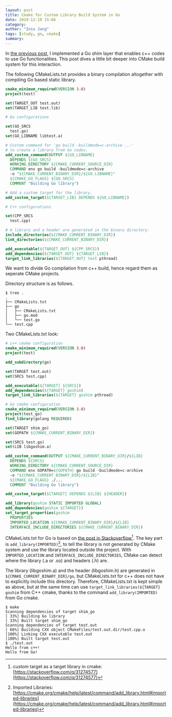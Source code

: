 ```yaml
---
layout: post
title: Cmake for Custom Library Build System in Go
date: 2019-12-10 15:04
category: 
author: "Insu Jang"
tags: [study, go, cmake]
summary: 
---
```


In [the previous post](/2019-11-28/implementing-kubernetes-cpp-client-library/), I implemented a Go shim layer that enables c++ codes to use Go functionalities.
This post dives a little bit deeper into CMake build system for this interaction.

The following CMakeLists.txt provides a binary compilation altogether with compiling Go based static library.

```cmake
cmake_minimum_required(VERSION 3.0)
project(test)

set(TARGET_OUT test.out)
set(TARGET_LIB test.lib)

# Go configurations

set(GO_SRCS
  test.go)
set(GO_LIBNAME libtest.a)

# Custom command for 'go build -buildmode=c-archive ...'
# to create a library from Go codes.
add_custom_command(OUTPUT ${GO_LIBNAME}
  DEPENDS ${GO_SRCS}
  WORKING_DIRECTORY ${CMAKE_CURRENT_SOURCE_DIR}
  COMMAND env go build -buildmode=c-archive
  -o "${CMAKE_CURRENT_BINARY_DIR}/${GO_LIBNAME}"
  ${CMAKE_GO_FLAGS} ${GO_SRCS}
  COMMENT "Building Go library")

# Add a custom target for the library.
add_custom_target(${TARGET_LIB} DEPENDS ${GO_LIBNAME})

# C++ configurations

set(CPP_SRCS
  test.cpp)

# A library and a header are generated in the binary directory.
include_directories(${CMAKE_CURRENT_BINARY_DIR})
link_directories(${CMAKE_CURRENT_BINARY_DIR})

add_executable(${TARGET_OUT} ${CPP_SRCS})
add_dependencies(${TARGET_OUT} ${TARGET_LIB})
target_link_libraries(${TARGET_OUT} test pthread)
```

We want to divide Go compilation from c++ build, hence regard them as seperate CMake projects.

Directory structure is as follows.

```shell
$ tree .
.
├── CMakeLists.txt
├── go
│   ├── CMakeLists.txt
│   ├── go.mod
│   └── test.go
└── test.cpp
```

Two CMakeLists.txt look:

```cmake
# c++ cmake configuration
cmake_minimum_required(VERSION 3.0)
project(test)

add_subdirectory(go)

set(TARGET test.out)
set(SRCS test.cpp)

add_executable(${TARGET} ${SRCS})
add_dependencies(${TARGET} goshim)
target_link_libraries(${TARGET} goshim pthread)
```

```cmake
# Go cmake configuration
cmake_minimum_required(VERSION 3.0)
project(test_go)
find_library(golang REQUIRED)

set(TARGET shim_go)
set(GOPATH ${CMAKE_CURRENT_BINARY_DIR})

set(SRCS test.go)
set(LIB libgoshim.a)

add_custom_command(OUTPUT ${CMAKE_CURRENT_BINARY_DIR}/${LIB}
  DEPENDS ${SRCS}
  WORKING_DIRECTORY ${CMAKE_CURRENT_SOURCE_DIR}
  COMMAND env GOPATH=${GOPATH} go build -buildmode=c-archive
  -o "${CMAKE_CURRENT_BINARY_DIR}/${LIB}"
  ${CMAKE_GO_FLAGS} ./...
  COMMENT "Building Go library")

add_custom_target(${TARGET} DEPENDS ${LIB} ${HEADER})

add_library(goshim STATIC IMPORTED GLOBAL)
add_dependencies(goshim ${TARGET})
set_target_properties(goshim
  PROPERTIES
  IMPORTED_LOCATION ${CMAKE_CURRENT_BINARY_DIR}/${LIB}
  INTERFACE_INCLUDE_DIRECTORIES ${CMAKE_CURRENT_BINARY_DIR})
```

CMakeLists.txt for Go is based on [the post in Stackoverflow](https://stackoverflow.com/q/31274577)[^1].
The key part is `add_library(IMPORTED)`[^2], to tell the library is not generated by CMake system and use the library located outside the project.
With `IMPORTED_LOCATION` and `INTERFACE_INCLUDE_DIRECTORIES`, CMake can detect where the library (.a or .so) and headers (.h) are.

The library (libgoshim.a) and the header (libgoshim.h) are generated in `${CMAKE_CURRENT_BINARY_DIR}/go`, but CMakeLists.txt for c++ does not have to explicitly include this directory. Therefore, CMakeLists.txt is kept simple as above, but at the same time can use `target_link_libraries(${TARGET} goshim` from C++ cmake, thanks to the command `add_library(IMPORTED)` from Go cmake.



```shell
$ make
Scanning dependencies of target shim_go
[ 33%] Building Go library
[ 33%] Built target shim_go
Scanning dependencies of target test.out
[ 66%] Building CXX object CMakeFiles/test.out.dir/test.cpp.o
[100%] Linking CXX executable test.out
[100%] Built target test.out
$ ./test.out 
Hello from c++!
Hello from Go!
```

[^1]: custom target as a target library in cmake: [https://stackoverflow.com/q/31274577](https://stackoverflow.com/q/31274577)
[^2]: Imported Libraries: [https://cmake.org/cmake/help/latest/command/add_library.html#imported-libraries](https://cmake.org/cmake/help/latest/command/add_library.html#imported-libraries)